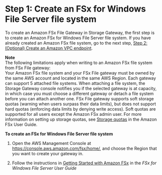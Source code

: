 # Step 1: Create an FSx for Windows File Server file system<a name="create-file-system"></a>

To create an Amazon FSx File Gateway in Storage Gateway, the first step is to create an Amazon FSx for Windows File Server file system\. If you have already created an Amazon FSx file system, go to the next step, [Step 2: \(Optional\) Create an Amazon VPC endpoint](create-vpc-endpoint-fsx.md)\.

**Note**  
The following limitations apply when writing to an Amazon FSx file system from FSx File gateway:  
Your Amazon FSx file system and your FSx File gateway must be owned by the same AWS account and located in the same AWS Region\.
Each gateway can support 5 attached file systems\. When attaching a file system, the Storage Gateway console notifies you if the selected gateway is at capacity, in which case you must choose a different gateway or detach a file system before you can attach another one\.
FSx File gateway supports soft storage quotas \(warning when users surpass their data limits\), but does not support hard quotas \(enforcing data limits by denying write access\)\. Soft quotas are supported for all users except the Amazon FSx admin user\. For more information on setting up storage quotas, see [Storage quotas](https://docs.aws.amazon.com/fsx/latest/WindowsGuide/managing-user-quotas.html) in the Amazon FSx User Guide\.

**To create an FSx for Windows File Server file system**

1. Open the AWS Management Console at [https://console\.aws\.amazon\.com/fsx/home/](https://console.aws.amazon.com/fsx/home/), and choose the Region that you want to create your gateway in\.

1. Follow the instructions in [Getting Started with Amazon FSx](https://docs.aws.amazon.com/fsx/latest/WindowsGuide/getting-started.html) in the *FSx for Windows File Server User Guide*